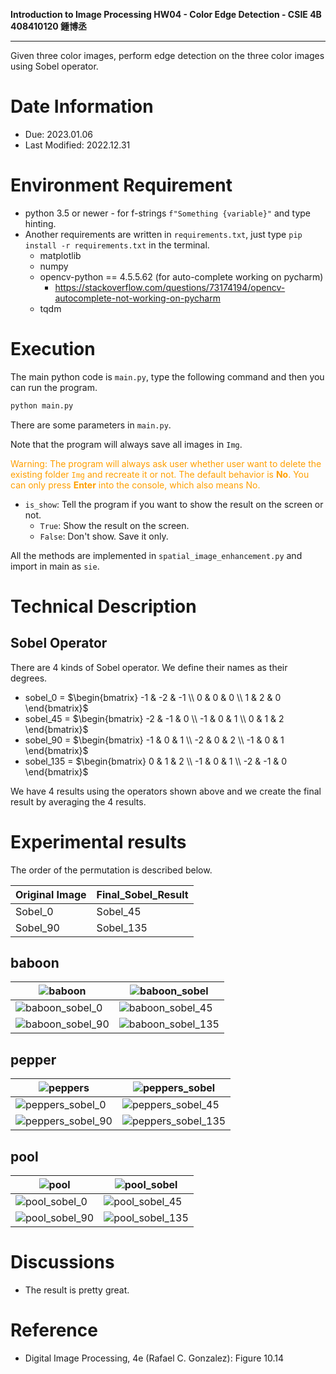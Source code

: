 **Introduction to Image Processing HW04 \- Color Edge Detection \- CSIE 4B 408410120 鍾博丞**

---

Given three color images, perform edge detection on the three color images using Sobel operator.



# Date Information

- Due: 2023.01.06
- Last Modified: 2022.12.31



# Environment Requirement

- python 3.5 or newer \- for f-strings `f"Something {variable}"` and type hinting.
- Another requirements are written in `requirements.txt`, just type `pip install -r requirements.txt`  in the terminal. 
  - matplotlib
  - numpy
  - opencv-python == 4.5.5.62 (for auto\-complete working on pycharm)
    - https://stackoverflow.com/questions/73174194/opencv-autocomplete-not-working-on-pycharm
  - tqdm



# Execution

The main python code is `main.py`, type the following command and then you can run the program.

```bash
python main.py
```

There are some parameters in `main.py`.

Note that the program will always save all images in `Img`. 

<font color=#FF9F00>Warning: The program will always ask user whether user want to delete the existing folder `Img` and recreate it or not. The default behavior is **No**. You can only press **Enter** into the console, which also means No.</font>

- `is_show`: Tell the program if you want to show the result on the screen or not. 
  - `True`: Show the result on the screen.
  - `False`: Don't show. Save it only.


All the methods are implemented in `spatial_image_enhancement.py` and import in main as `sie`.

# Technical Description

## Sobel Operator

There are 4 kinds of Sobel operator. We define their names as their degrees.

- sobel_0 = $\begin{bmatrix} -1 & -2 & -1 \\ 0 & 0 & 0 \\ 1 & 2 & 0 \end{bmatrix}$
- sobel_45 = $\begin{bmatrix} -2 & -1 & 0 \\ -1 & 0 & 1 \\ 0 & 1 & 2 \end{bmatrix}$
- sobel_90 = $\begin{bmatrix} -1 & 0 & 1 \\ -2 & 0 & 2 \\ -1 & 0 & 1 \end{bmatrix}$
- sobel_135 = $\begin{bmatrix} 0 & 1 & 2 \\ -1 & 0 & 1 \\ -2 & -1 & 0 \end{bmatrix}$

We have 4 results using the operators shown above and we create the final result by averaging the 4 results.



# Experimental results

The order of the permutation is described below.

| Original Image | Final_Sobel_Result |
| -------------- | ------------------ |
| Sobel_0        | Sobel_45           |
| Sobel_90       | Sobel_135          |

## baboon

| ![baboon](./HW4_test_image/baboon.png)        | ![baboon_sobel](./Img/baboon_sobel.jpg)         |
| --------------------------------------------- | ----------------------------------------------- |
| ![baboon_sobel_0](./Img/baboon_sobel_0.jpg)   | ![baboon_sobel_45](./Img/baboon_sobel_45.jpg)   |
| ![baboon_sobel_90](./Img/baboon_sobel_90.jpg) | ![baboon_sobel_135](./Img/baboon_sobel_135.jpg) |

## pepper

| ![peppers](./HW4_test_image/peppers.png)        | ![peppers_sobel](./Img/peppers_sobel.jpg)         |
| ----------------------------------------------- | ------------------------------------------------- |
| ![peppers_sobel_0](./Img/peppers_sobel_0.jpg)   | ![peppers_sobel_45](./Img/peppers_sobel_45.jpg)   |
| ![peppers_sobel_90](./Img/peppers_sobel_90.jpg) | ![peppers_sobel_135](./Img/peppers_sobel_135.jpg) |

## pool

| ![pool](./HW4_test_image/pool.png)        | ![pool_sobel](./Img/pool_sobel.jpg)         |
| ----------------------------------------- | ------------------------------------------- |
| ![pool_sobel_0](./Img/pool_sobel_0.jpg)   | ![pool_sobel_45](./Img/pool_sobel_45.jpg)   |
| ![pool_sobel_90](./Img/pool_sobel_90.jpg) | ![pool_sobel_135](./Img/pool_sobel_135.jpg) |



# Discussions

- The result is pretty great.




# Reference

- Digital Image Processing, 4e (Rafael C. Gonzalez): Figure 10.14

